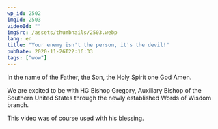 ```yaml
---
wp_id: 2502
imgId: 2503
videoId: ""
imgSrc: /assets/thumbnails/2503.webp
lang: en
title: "Your enemy isn't the person, it's the devil!"
pubDate: 2020-11-26T22:16:33
tags: ["wow"]
---
```


<p>In the name of the Father, the Son, the Holy Spirit one God Amen.</p>
<p>We are excited to be with HG Bishop Gregory, Auxiliary Bishop of the Southern United States through the newly established Words of Wisdom branch.</p>
<p>This video was of course used with his blessing.</p>
<p>&nbsp;</p>

